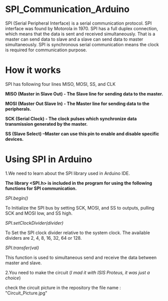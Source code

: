 # SPI_Communication_Arduino

SPI (Serial Peripheral Interface) is a serial communication protocol. SPI interface was found by Motorola in 1970. SPI has a full duplex connection, which means that the data is sent and received simultaneously. That is a master can send data to slave and a slave can send data to master simultaneously. SPI is synchronous serial communication means the clock is required for communication purpose.

# How it works

SPI has following four lines MISO, MOSI, SS, and CLK

__MISO (Master in Slave Out) - The Slave line for sending data to the master.__


__MOSI (Master Out Slave In) - The Master line for sending data to the peripherals.__


__SCK (Serial Clock) - The clock pulses which synchronize data transmission generated by the master.__


__SS (Slave Select) –Master can use this pin to enable and disable specific devices.__

# Using SPI in Arduino

1.We need to learn about the SPI library used in Arduino IDE.

__The library <SPI.h> is included in the program for using the following functions for SPI communication.__

*SPI.begin()*

   To Initialize the SPI bus by setting SCK, MOSI, and SS to outputs, pulling SCK and MOSI low, and SS high.

*SPI.setClockDivider(divider)*

   To Set the SPI clock divider relative to the system clock. The available dividers are 2, 4, 8, 16, 32, 64 or 128.

*SPI.transfer(val)*

  This function is used to simultaneous send and receive the data between master and slave.

2.You need to make the circuit (*I mad it with ISIS Proteus, it was just a choice*)

  check the circuit picture in the repository the file name : "Circuit_Picture.jpg"
